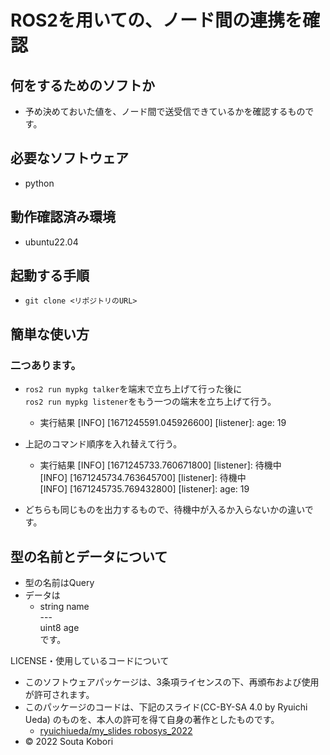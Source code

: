 # ROS2を用いての、ノード間の連携を確認

## 何をするためのソフトか
* 予め決めておいた値を、ノード間で送受信できているかを確認するものです。

## 必要なソフトウェア
* python

## 動作確認済み環境
* ubuntu22.04

## 起動する手順
* `git clone <リポジトリのURL>`

## 簡単な使い方
### 二つあります。
* `ros2 run mypkg talker`を端末で立ち上げて行った後に<br>
`ros2 run mypkg listener`をもう一つの端末を立ち上げて行う。
	* 実行結果
	  [INFO] [1671245591.045926600] [listener]: age: 19

* 上記のコマンド順序を入れ替えて行う。
	* 実行結果
	  [INFO] [1671245733.760671800] [listener]: 待機中<br>
	  [INFO] [1671245734.763645700] [listener]: 待機中<br>
	  [INFO] [1671245735.769432800] [listener]: age: 19<br>

* どちらも同じものを出力するもので、待機中が入るか入らないかの違いです。

## 型の名前とデータについて
* 型の名前はQuery
* データは
	* string name<br>
	---<br>
	uint8 age<br>
です。

LICENSE・使用しているコードについて
* このソフトウェアパッケージは、3条項ライセンスの下、再頒布および使用が許可されます。
* このパッケージのコードは、下記のスライド(CC-BY-SA 4.0 by Ryuichi Ueda) のものを、本人の許可を得て自身の著作としたものです。
	* [ryuichiueda/my_slides robosys_2022](https://github.com/ryuichiueda/my_slides/tree/master/robosys_2022)
* © 2022 Souta Kobori
